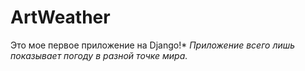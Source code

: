 # ArtWeather
Это мое первое приложение на Django!*
_Приложение всего лишь показывает погоду в разной точке мира._

